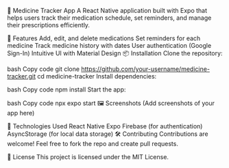 📱 Medicine Tracker App
A React Native application built with Expo that helps users track their medication schedule, set reminders, and manage their prescriptions efficiently.

🚀 Features
Add, edit, and delete medications
Set reminders for each medicine
Track medicine history with dates
User authentication (Google Sign-In)
Intuitive UI with Material Design
📦 Installation
Clone the repository:

bash
Copy code
git clone https://github.com/your-username/medicine-tracker.git
cd medicine-tracker
Install dependencies:

bash
Copy code
npm install
Start the app:

bash
Copy code
npx expo start
🖼️ Screenshots
(Add screenshots of your app here)

🔗 Technologies Used
React Native
Expo
Firebase (for authentication)
AsyncStorage (for local data storage)
🛠️ Contributing
Contributions are welcome! Feel free to fork the repo and create pull requests.

📄 License
This project is licensed under the MIT License.
